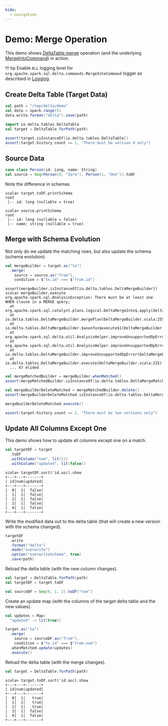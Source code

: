 ```yaml
---
hide:
  - navigation
---
```


# Demo: Merge Operation

This demo shows [DeltaTable.merge](../DeltaTable.md#merge) operation (and the underlying [MergeIntoCommand](../commands/MergeIntoCommand.md)) in action.

!!! tip
    Enable `ALL` logging level for `org.apache.spark.sql.delta.commands.MergeIntoCommand` logger as described in [Logging](../commands/MergeIntoCommand.md#logging).

## Create Delta Table (Target Data)

```scala
val path = "/tmp/delta/demo"
val data = spark.range(5)
data.write.format("delta").save(path)

import io.delta.tables.DeltaTable
val target = DeltaTable.forPath(path)

assert(target.isInstanceOf[io.delta.tables.DeltaTable])
assert(target.history.count == 1, "There must be version 0 only")
```

## Source Data

```scala
case class Person(id: Long, name: String)
val source = Seq(Person(0, "Zero"), Person(1, "One")).toDF
```

Note the difference in schemas

```text
scala> target.toDF.printSchema
root
 |-- id: long (nullable = true)

scala> source.printSchema
root
 |-- id: long (nullable = false)
 |-- name: string (nullable = true)
```

## Merge with Schema Evolution

Not only do we update the matching rows, but also update the schema (schema evolution)

```scala
val mergeBuilder = target.as("to")
  .merge(
    source = source.as("from"),
    condition = $"to.id" === $"from.id")
```

```text
assert(mergeBuilder.isInstanceOf[io.delta.tables.DeltaMergeBuilder])
scala> mergeBuilder.execute
org.apache.spark.sql.AnalysisException: There must be at least one WHEN clause in a MERGE query;
  at org.apache.spark.sql.catalyst.plans.logical.DeltaMergeInto$.apply(deltaMerge.scala:217)
  at io.delta.tables.DeltaMergeBuilder.mergePlan(DeltaMergeBuilder.scala:255)
  at io.delta.tables.DeltaMergeBuilder.$anonfun$execute$1(DeltaMergeBuilder.scala:228)
  at org.apache.spark.sql.delta.util.AnalysisHelper.improveUnsupportedOpError(AnalysisHelper.scala:60)
  at org.apache.spark.sql.delta.util.AnalysisHelper.improveUnsupportedOpError$(AnalysisHelper.scala:48)
  at io.delta.tables.DeltaMergeBuilder.improveUnsupportedOpError(DeltaMergeBuilder.scala:121)
  at io.delta.tables.DeltaMergeBuilder.execute(DeltaMergeBuilder.scala:225)
  ... 47 elided
```

```scala
val mergeMatchedBuilder = mergeBuilder.whenMatched()
assert(mergeMatchedBuilder.isInstanceOf[io.delta.tables.DeltaMergeMatchedActionBuilder])

val mergeBuilderDeleteMatched = mergeMatchedBuilder.delete()
assert(mergeBuilderDeleteMatched.isInstanceOf[io.delta.tables.DeltaMergeBuilder])

mergeBuilderDeleteMatched.execute()

assert(target.history.count == 2, "There must be two versions only")
```

## Update All Columns Except One

This demo shows how to update all columns except one on a match.

```scala
val targetDF = target
  .toDF
  .withColumn("num", lit(1))
  .withColumn("updated", lit(false))
```

```text
scala> targetDF.sort('id.asc).show
+---+---+-------+
| id|num|updated|
+---+---+-------+
|  0|  1|  false|
|  1|  1|  false|
|  2|  1|  false|
|  3|  1|  false|
|  4|  1|  false|
+---+---+-------+
```

Write the modified data out to the delta table (that will create a new version with the schema changed).

```scala
targetDF
  .write
  .format("delta")
  .mode("overwrite")
  .option("overwriteSchema", true)
  .save(path)
```

Reload the delta table (with the new column changes).

```scala
val target = DeltaTable.forPath(path)
val targetDF = target.toDF
```

```scala
val sourceDF = Seq(0, 1, 2).toDF("num")
```

Create an update map (with the columns of the target delta table and the new values).

```scala
val updates = Map(
  "updated" -> lit(true))
```

```scala
target.as("to")
  .merge(
    source = sourceDF.as("from"),
    condition = $"to.id" === $"from.num")
  .whenMatched.update(updates)
  .execute()
```

Reload the delta table (with the merge changes).

```scala
val target = DeltaTable.forPath(path)
```

```text
scala> target.toDF.sort('id.asc).show
+---+---+-------+
| id|num|updated|
+---+---+-------+
|  0|  1|   true|
|  1|  1|   true|
|  2|  1|   true|
|  3|  1|  false|
|  4|  1|  false|
+---+---+-------+
```
